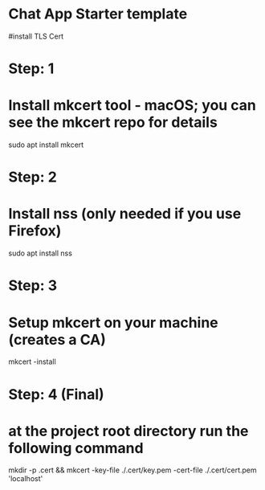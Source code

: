 # Chat App Starter template

#install TLS Cert

# Step: 1

# Install mkcert tool - macOS; you can see the mkcert repo for details

sudo apt install mkcert

# Step: 2

# Install nss (only needed if you use Firefox)

sudo apt install nss

# Step: 3

# Setup mkcert on your machine (creates a CA)

mkcert -install

# Step: 4 (Final)

# at the project root directory run the following command

mkdir -p .cert && mkcert -key-file ./.cert/key.pem -cert-file ./.cert/cert.pem 'localhost'
